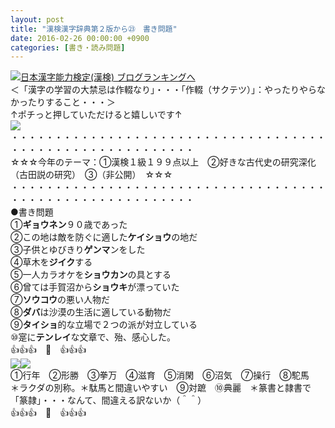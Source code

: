 ```yaml
---
layout: post
title: "漢検漢字辞典第２版から㉓　書き問題"
date: 2016-02-26 00:00:00 +0900
categories: [書き・読み問題]
---
```


[![](/syuusyuu9701/assets/images/漢検漢字辞典第２版から㉓-書き問題-br_c_3028_1.gif)](http://blog.with2.net/link.php?1659096:3028 "日本漢字能力検定(漢検) ブログランキングへ")[日本漢字能力検定(漢検) ブログランキングへ](http://blog.with2.net/link.php?1659096:3028)  
＜「漢字の学習の大禁忌は作輟なり」・・・「作輟（サクテツ）」：やったりやらなかったりすること・・・＞  
↑ポチっと押していただけると嬉しいです↑   
![](/syuusyuu9701/assets/images/漢検漢字辞典第２版から㉓-書き問題-b67b352f48dad1d828b218e4c11cceae.jpg)  
・・・・・・・・・・・・・・・・・・・・・・・・・・・・・・・・・・・・・・・・・・・・・・・・・・・・・・・・・  
☆☆☆今年のテーマ：①漢検１級１９９点以上　②好きな古代史の研究深化（古田説の研究）　③（非公開）　☆☆☆　　  
・・・・・・・・・・・・・・・・・・・・・・・・・・・・・・・・・・・・・・・・・・・・・・・・・・・・・・・・・  
●書き問題  
①**ギョウネン**９０歳であった  
②この地は敵を防ぐに適した**ケイショウ**の地だ  
③子供とゆびきり**ゲンマ**ンをした  
④草木を**ジイク**する  
⑤一人カラオケを**ショウカン**の具とする  
⑥曾ては手賀沼から**ショウキ**が漂っていた  
⑦**ソウコウ**の悪い人物だ  
⑧**ダバ**は沙漠の生活に適している動物だ  
⑨**タイショ**的な立場で２つの派が対立している  
⑩寔に**テンレイ**な文章で、殆、感心した。  
👍👍👍　🐒　👍👍👍  
![](/syuusyuu9701/assets/images/漢検漢字辞典第２版から㉓-書き問題-bdd2f9ab91b8e687a3b6f10442840400.jpg)![](/syuusyuu9701/assets/images/漢検漢字辞典第２版から㉓-書き問題-6ef39b559ca7e0c8443c191bd3db6876.jpg)  
①行年　②形勝　③拳万　④滋育　⑤消閑　⑥沼気　⑦操行　⑧駝馬　＊ラクダの別称。＊駄馬と間違いやすい　⑨対蹠　⑩典麗　＊篆書と隷書で「篆隷」・・・なんて、間違える訳ないか（＾＾）  
👍👍👍　🐒　👍👍👍  
